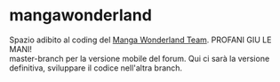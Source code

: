 # mangawonderland <br>
Spazio adibito al coding del <a href="http://mangawonderland.forumcommunity.net">Manga Wonderland Team</a>. PROFANI GIU LE MANI! <br>
master-branch per la versione mobile del forum. Qui ci sarà la versione definitiva, sviluppare il codice nell'altra branch.
